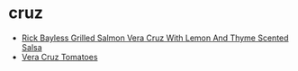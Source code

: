 # cruz

 * [Rick Bayless Grilled Salmon Vera Cruz With Lemon And Thyme Scented Salsa](index/r/rick-bayless-grilled-salmon-vera-cruz-with-lemon-and-thyme-scented-salsa-106865.json)
 * [Vera Cruz Tomatoes](index/v/vera-cruz-tomatoes.json)
